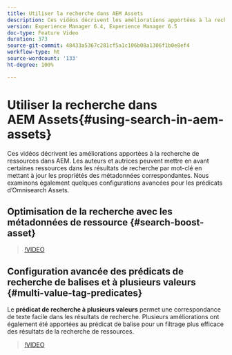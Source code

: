 ```yaml
---
title: Utiliser la recherche dans AEM Assets
description: Ces vidéos décrivent les améliorations apportées à la recherche de ressources dans AEM. Les auteurs et autrices peuvent mettre en avant certaines ressources dans les résultats de recherche par mot-clé en mettant à jour les propriétés des métadonnées correspondantes. Nous examinons également quelques configurations avancées pour les prédicats d’Omnisearch Assets.
version: Experience Manager 6.4, Experience Manager 6.5
doc-type: Feature Video
duration: 373
source-git-commit: 48433a5367c281cf5a1c106b08a1306f1b0e8ef4
workflow-type: ht
source-wordcount: '133'
ht-degree: 100%

---
```



# Utiliser la recherche dans AEM Assets{#using-search-in-aem-assets}

Ces vidéos décrivent les améliorations apportées à la recherche de ressources dans AEM. Les auteurs et autrices peuvent mettre en avant certaines ressources dans les résultats de recherche par mot-clé en mettant à jour les propriétés des métadonnées correspondantes. Nous examinons également quelques configurations avancées pour les prédicats d’Omnisearch Assets.

## Optimisation de la recherche avec les métadonnées de ressource {#search-boost-asset}

>[!VIDEO](https://video.tv.adobe.com/v/3410336?quality=12&learn=on&captions=fre_fr)

## Configuration avancée des prédicats de recherche de balises et à plusieurs valeurs {#multi-value-tag-predicates}

Le **prédicat de recherche à plusieurs valeurs** permet une correspondance de texte facile dans les résultats de recherche. Plusieurs améliorations ont également été apportées au prédicat de balise pour un filtrage plus efficace des résultats de la recherche de ressources.

>[!VIDEO](https://video.tv.adobe.com/v/39500?quality=12&learn=on&captions=fre_fr)
